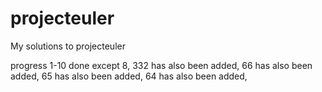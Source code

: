 # projecteuler

My solutions to projecteuler

progress 1-10 done except 8,
332 has also been added,
66 has also been added,
65 has also been added,
64 has also been added,
